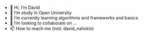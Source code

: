 - 👋 Hi, I’m David
- 👀 I’m study in Open University
- 🌱 I’m currently learning algorithms and frameworks and basics.
- 💞️ I’m looking to collaborate on ...
- 📫 How to reach me (inst: david_nalivkin)

<!---
ace-sparks/ace-sparks is a ✨ special ✨ repository because its `README.md` (this file) appears on your GitHub profile.
You can click the Preview link to take a look at your changes.
--->
